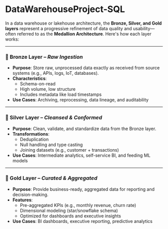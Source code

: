 # DataWarehouseProject-SQL

In a data warehouse or lakehouse architecture, the **Bronze, Silver, and Gold layers** represent a progressive refinement of data quality and usability—often referred to as the **Medallion Architecture**. Here's how each layer works:

---

### 🥉 Bronze Layer – *Raw Ingestion*
- **Purpose**: Store raw, unprocessed data exactly as received from source systems (e.g., APIs, logs, IoT, databases).
- **Characteristics**:
  - Schema-on-read
  - High volume, low structure
  - Includes metadata like load timestamps
- **Use Cases**: Archiving, reprocessing, data lineage, and auditability

---

### 🥈 Silver Layer – *Cleansed & Conformed*
- **Purpose**: Clean, validate, and standardize data from the Bronze layer.
- **Transformations**:
  - Deduplication
  - Null handling and type casting
  - Joining datasets (e.g., customer + transactions)
- **Use Cases**: Intermediate analytics, self-service BI, and feeding ML models

---

### 🥇 Gold Layer – *Curated & Aggregated*
- **Purpose**: Provide business-ready, aggregated data for reporting and decision-making.
- **Features**:
  - Pre-aggregated KPIs (e.g., monthly revenue, churn rate)
  - Dimensional modeling (star/snowflake schema)
  - Optimized for dashboards and executive insights
- **Use Cases**: BI dashboards, executive reporting, predictive analytics

